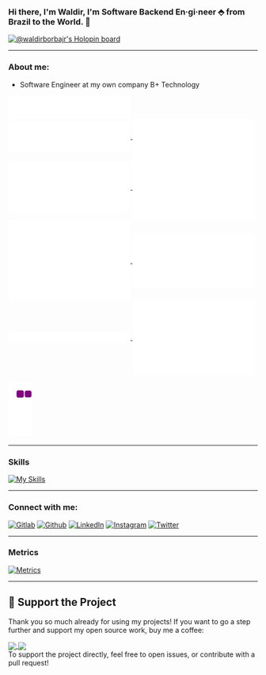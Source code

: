 <!-- Your title -->
### Hi there, I'm Waldir, I'm Software Backend En·gi·neer ⬘ from Brazil to the World. 👋

[![@waldirborbajr's Holopin board](https://holopin.io/api/user/board?user=waldirborbajr)](https://holopin.io/@waldirborbajr)

---

### About me:

- Software Engineer at my own company B+ Technology

<a href="https://github.com/waldirborbajr">
  <img align="center" width="49%" src="./header.svg" />
</a>
<br/>
<a href="https://github.com/waldirborbajr">
  <img align="center" width="49%" src="./repositories.svg" />
</a>
<a href="https://github.com/waldirborbajr">
  <img align="center" width="49%" src="./acti_comm.svg" />
</a>

<a href="https://github.com/waldirborbajr">
  <img align="center" width="49%" src="./iso_calender.svg" />
</a>

<a href="https://github.com/waldirborbajr">
    <img align="center" width="49%" src="./issue_pr_lang.svg" />
</a>

<a href="https://github.com/waldirborbajr">
  <img align="center" width="49%" src="./github-habits.svg" />
</a>
<a href="https://github.com/waldirborbajr">
    <img align="center" width="49%" src="./achievements.svg" />
</a>
<a href="https://github.com/waldirborbajr">
    <img align="center" width="49%" src="./starred.svg" />
</a>
<a href="https://github.com/waldirborbajr">
    <img align="center" width="49%" src="./recent_starred.svg" />
</a>

![Snake](https://github.com/waldirborbajr/waldirborbajr/blob/output/github-contribution-grid-snake.gif)

---

### Skills

[![My Skills](https://skillicons.dev/icons?i=go,bash,docker,git,gitlab,github,githubactions,linux,bsd,md,postgresql,mongodb,mysql,sqlite,py,neovim,arduino,raspberrypi,rust,redis,latex&perline=10)](https://skillicons.dev)

---

### Connect with me:

[<img alt="Gitlab" src="https://skillicons.dev/icons?i=gitlab"/>](https://gitlab.com/waldirborbajr)
[<img alt="Github" src="https://skillicons.dev/icons?i=github"/>](https://github.com/waldirborbajr)
[<img alt="LinkedIn" src="https://skillicons.dev/icons?i=linkedin"/>](https://www.linkedin.com/in/waldirborbajr/)
[<img alt="Instagram" src="https://skillicons.dev/icons?i=instagram"/>](https://instagram.com/waldirborbajr)
[<img alt="Twitter" src="https://skillicons.dev/icons?i=twitter"/>](https://twitter.com/waldirborbajr)

---

### Metrics
[<img alt="Metrics" src="https://github.githubassets.com/images/icons/emoji/unicode/1f4ca.png" width="50" height="50"/>](https://github.com/lowlighter/metrics)

---

## 💖 Support the Project

Thank you so much already for using my projects! If you want to go a step further and support my open source work, buy me a coffee:

<div>
  <a href="https://ko-fi.com/waldirborbajunior">
    <img align="center" height="49px" src="https://cdn.ko-fi.com/cdn/kofi1.png?v=3" />
  </a>
  <a href="https://www.buymeacoffee.com/waldirborbajr">
    <img align="center" height="49px" src="https://www.vectorlogo.zone/logos/buymeacoffee/buymeacoffee-official.svg" />
  </a>
</div>
To support the project directly, feel free to open issues, or contribute with a pull request!
